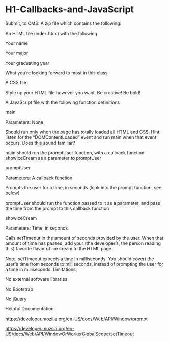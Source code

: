 # H1-Callbacks-and-JavaScript

Submit, to CMS: A zip file which contains the following:

An HTML file (index.html) with the following

Your name

Your major

Your graduating year

What you’re looking forward to most in this class

A CSS file

Style up your HTML file however you want. Be creative! Be bold!

A JavaScript file with the following function definitions

main

Parameters: None

Should run only when the page has totally loaded all HTML and CSS. Hint: listen for the “DOMContentLoaded” event and run main when that event occurs. Does this sound familiar?

main should run the promptUser function, with a callback function showIceCream as a parameter to promptUser

promptUser

Parameters: A callback function

Prompts the user for a time, in seconds (look into the prompt function, see below)

promptUser should run the function passed to it as a parameter, and pass the time from the prompt to this callback function

showIceCream

Parameters: Time, in seconds

Calls setTimeout in the amount of seconds provided by the user. When that amount of time has passed, add your (the developer’s, the person reading this) favorite flavor of ice cream to the HTML page.

Note: setTimeout expects a time in milliseconds. You should covert the user's time from seconds to milliseconds, instead of prompting the user for a time in milliseconds.
Limitations

No external software libraries

No Bootstrap

No jQuery

Helpful Documentation

https://developer.mozilla.org/en-US/docs/Web/API/Window/prompt

https://developer.mozilla.org/en-US/docs/Web/API/WindowOrWorkerGlobalScope/setTimeout
